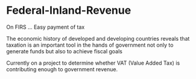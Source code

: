 # Federal-Inland-Revenue
On FIRS ... Easy payment of tax


The economic history of developed and developing countries reveals that taxation is an important tool in the hands of government not only to generate funds but also to achieve fiscal goals


Currently on a project to determine whether VAT (Value Added Tax) is contributing enough to government revenue.

